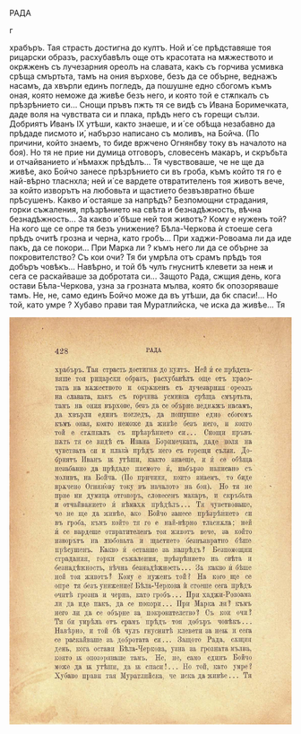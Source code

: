 ﻿

РАДА

г

храбъръ. Тая страсть достигна до култъ. Ной и́ се прѣдставяше тоя рицарски образъ, расхубавѣлъ още отъ красотата на мѫжеството и окрѫженъ съ лучезарния ореолъ на славата, какъ съ горчива усмивка срѣща смъртьта, тамъ на ония върхове, безъ да се обърне, веднажъ насамъ, да хвърли единъ погледъ, да пошушне едно сбогомъ къмъ оная, която неможе да живѣе безъ него, и която той е стѫпкалъ съ прѣзрѣнието си... Снощи пръвъ пжть тя се видѣ съ Ивана Боримечката, даде воля на чувствата си и плака, прѣдъ него съ горещи сълзи. Добриятъ Иванъ IX утѣши, както знаеше, и и́ се обѣща незабавно да прѣдаде писмото и́, набързо написано съ моливъ, на Бойча. (По причини, който знаемъ, то биде вржчено Огнянбву току въ началото на боя). Но тя не прие ни думица отговоръ, словесенъ макаръ, и скръбьта и отчайванието и́ нѣмахж прѣдѣлъ... Тя чувствоваше, че не ще да живѣе, ако Бойчо занесе прѣзрѣнието си въ гроба, къмъ който тя го е най-вѣрно тласнхла; ней и́ се вардете отвратителенъ тоя животъ вече, за който изворътъ на любовьта и щастието безвъзвратно бѣше прѣсушенъ. Какво и́ остаяше за напрѣдъ? Безпомощни страдания, горки съжаления, прѣзрѣнието на свѣта и безнадѣжность, вѣчна безнадѣжность... За какво и́ бѣше ней тоя животъ? Кому е нуженъ той? На кого ще се опре тя безъ унижение? Бѣла-Черкова ѝ стоеше сега прѣдъ очитѣ грозна и черна, като гробъ... При хаджи-Ровоама ли да иде пакъ, да се покори... При Марка ли ? къмъ него ли да се обърне за покровителство? Съ кои очи? Тя би умрѣла отъ срамъ прѣдъ тоя добъръ човѣкъ... Навѣрно, и той бѣ чулъ гнуснитѣ клевети за неѭ и сега се раскайваше за добротата си... Защото Рада, сжщия день, кога остави Бѣла-Черкова, узна за грозната мълва, която бк опозоряваше тамъ. Не, не, само единъ Бойчо може да въ утѣши, да бк спаси!... Но той, като умре ? Хубаво прави тая Муратлийска, че иска да живѣе... Тя

![original](../images/477.jpg)

